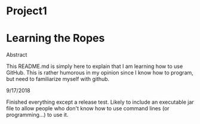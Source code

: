 # Project1
# Learning the Ropes

Abstract

This README.md is simply here to explain that I am learning how to use GitHub.  This is rather humorous in my opinion since I know how to program, but need to familiarize myself with github.  

9/17/2018

Finished everything except a release test.  Likely to include an executable jar file to allow people who don't know how to use command lines (or programming...) to use it.
